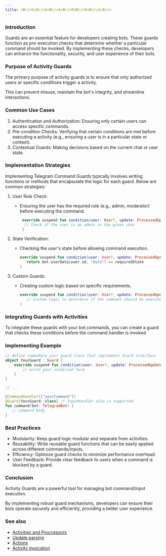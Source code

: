 ```yaml
---
title: <Br/>G<Br/>U<Br/>A<Br/>R<Br/>D<Br/>S<Br/>
---
```


### Introduction
Guards are an essential feature for developers creating bots. These guards function as pre-execution checks that determine whether a particular command should be invoked. By implementing these checks, developers can enhance the functionality, security, and user experience of their bots.

### Purpose of Activity Guards
The primary purpose of activity guards is to ensure that only authorized users or specific conditions trigger a activity. 

This can prevent misuse, maintain the bot's integrity, and streamline interactions.

### Common Use Cases
1. Authentication and Authorization: Ensuring only certain users can access specific commands.
2. Pre-condition Checks: Verifying that certain conditions are met before executing a activity (e.g., ensuring a user is in a particular state or context).
3. Contextual Guards: Making decisions based on the current chat or user state.

### Implementation Strategies
Implementing Telegram Command Guards typically involves writing functions or methods that encapsulate the logic for each guard. Below are common strategies:

1. User Role Check:
   - Ensuring the user has the required role (e.g., admin, moderator) before executing the command.
      ```kotlin
       override suspend fun condition(user: User?, update: ProcessedUpdate, bot: TelegramBot): Boolean {
        // Check if the user is an admin in the given chat
       }
      ```
   
2. State Verification:
   - Checking the user's state before allowing command execution.
     ```kotlin
     override suspend fun condition(user: User?, update: ProcessedUpdate, bot: TelegramBot): Boolean {
        return bot.userData[user.id, "data"] == requiredState
     }
     ```
   
3. Custom Guards:
   - Creating custom logic based on specific requirements.
     ```kotlin
     override suspend fun condition(user: User?, update: ProcessedUpdate, bot: TelegramBot): Boolean {
        // Custom logic to determine if the command should be executed
     }
     ```
   
### Integrating Guards with Activities
To integrate these guards with your bot commands, you can create a guard that checks these conditions before the command handler is invoked.

### Implementing Example

```kotlin
// define somewhere your guard class that implements Guard interface
object YourGuard : Guard {
    override suspend fun condition(user: User?, update: ProcessedUpdate, bot: TelegramBot): Boolean {
        // write your condition here
    }
}

// ...

@CommandHandler(["yourCommand"])
@Guard(YourGuard::class) // InputHandler also is supported
fun command(bot: TelegramBot) {
   // command body
}
```

### Best Practices

- Modularity: Keep guard logic modular and separate from activities.
- Reusability: Write reusable guard functions that can be easily applied across different commands/inputs.
- Efficiency: Optimize guard checks to minimize performance overhead.
- User Feedback: Provide clear feedback to users when a command is blocked by a guard.

### Conclusion

Activity Guards are a powerful tool for managing bot command/input execution. 

By implementing robust guard mechanisms, developers can ensure their bots operate securely and efficiently, providing a better user experience.

### See also

* [Activities and Proccessors](/Activites-and-Processors)
* [Update parsing](/Update-parsing)
* [Actions](/Actions)
* [Activity invocation](/Activity-invocation)
